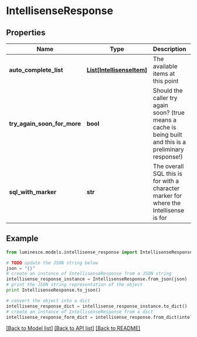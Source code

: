 # IntellisenseResponse


## Properties
Name | Type | Description | Notes
------------ | ------------- | ------------- | -------------
**auto_complete_list** | [**List[IntellisenseItem]**](IntellisenseItem.md) | The available items at this point | 
**try_again_soon_for_more** | **bool** | Should the caller try again soon? (true means a cache is being built and this is a preliminary response!) | 
**sql_with_marker** | **str** | The overall SQL this is for with a character marker for where the Intellisense is for | 

## Example

```python
from luminesce.models.intellisense_response import IntellisenseResponse

# TODO update the JSON string below
json = "{}"
# create an instance of IntellisenseResponse from a JSON string
intellisense_response_instance = IntellisenseResponse.from_json(json)
# print the JSON string representation of the object
print IntellisenseResponse.to_json()

# convert the object into a dict
intellisense_response_dict = intellisense_response_instance.to_dict()
# create an instance of IntellisenseResponse from a dict
intellisense_response_form_dict = intellisense_response.from_dict(intellisense_response_dict)
```
[[Back to Model list]](../README.md#documentation-for-models) [[Back to API list]](../README.md#documentation-for-api-endpoints) [[Back to README]](../README.md)


